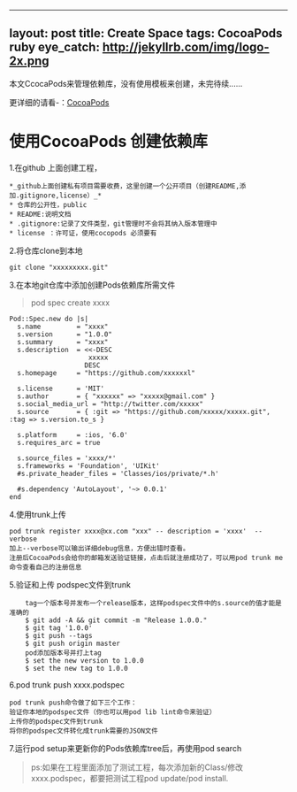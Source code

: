 
---
layout: post
title: Create Space
tags: CocoaPods ruby
eye_catch: http://jekyllrb.com/img/logo-2x.png
---

本文CcocaPods来管理依赖库，没有使用模板来创建，未完待续......

更详细的请看-：[CocoaPods](https://cocoapods.org/)


# 使用CocoaPods  创建依赖库

1.在github 上面创建工程，

	*_github上面创建私有项目需要收费，这里创建一个公开项目（创建README,添 加.gitignore,license）_*
	* 仓库的公开性，public
	* README:说明文档
	* .gitignore:记录了文件类型，git管理时不会将其纳入版本管理中
	* license ：许可证，使用cocopods 必须要有

<!--more-->

2.将仓库clone到本地

	git clone "xxxxxxxxx.git"

3.在本地git仓库中添加创建Pods依赖库所需文件

>  pod spec create  xxxx

```
Pod::Spec.new do |s|
  s.name         = "xxxx"
  s.version      = "1.0.0"
  s.summary      = "xxxx"
  s.description  = <<-DESC
                    xxxxx
                   DESC
  s.homepage     = "https://github.com/xxxxxxl"

  s.license      = 'MIT'
  s.author       = { "xxxxxx" => "xxxxx@gmail.com" }
  s.social_media_url = "http://twitter.com/xxxxx"
  s.source       = { :git => "https://github.com/xxxxx/xxxxx.git", :tag => s.version.to_s }

  s.platform     = :ios, '6.0'
  s.requires_arc = true

  s.source_files = 'xxxx/*'
  s.frameworks = 'Foundation', 'UIKit'
  #s.private_header_files = 'Classes/ios/private/*.h'

  #s.dependency 'AutoLayout', '~> 0.0.1'
end
```
4.使用trunk上传

```
pod trunk register xxxx@xx.com "xxx" -- description = 'xxxx'  --verbose
加上--verbose可以输出详细debug信息，方便出错时查看。
注册后CocoaPods会给你的邮箱发送验证链接，点击后就注册成功了，可以用pod trunk me命令查看自己的注册信息

```
5.验证和上传 podspec文件到trunk

```
	tag一个版本号并发布一个release版本，这样podspec文件中的s.source的值才能是准确的
	$ git add -A && git commit -m "Release 1.0.0."
	$ git tag '1.0.0'
	$ git push --tags
	$ git push origin master
	pod添加版本号并打上tag
	$ set the new version to 1.0.0
	$ set the new tag to 1.0.0
```
6.pod trunk push xxxx.podspec


```
pod trunk push命令做了如下三个工作：
验证你本地的podspec文件（你也可以用pod lib lint命令来验证）
上传你的podspec文件到trunk
将你的podspec文件转化成trunk需要的JSON文件

```
7.运行pod setup来更新你的Pods依赖库tree后，再使用pod search




> ps:如果在工程里面添加了测试工程，每次添加新的Class/修改xxxx.podspec，都要把测试工程pod update/pod install.




